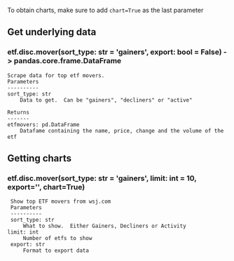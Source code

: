 To obtain charts, make sure to add `chart=True` as the last parameter

## Get underlying data 
### etf.disc.mover(sort_type: str = 'gainers', export: bool = False) -> pandas.core.frame.DataFrame


    Scrape data for top etf movers.
    Parameters
    ----------
    sort_type: str
        Data to get.  Can be "gainers", "decliners" or "active"

    Returns
    -------
    etfmovers: pd.DataFrame
        Datafame containing the name, price, change and the volume of the etf

## Getting charts 
### etf.disc.mover(sort_type: str = 'gainers', limit: int = 10, export='', chart=True)


     Show top ETF movers from wsj.com
     Parameters
     ----------
     sort_type: str
         What to show.  Either Gainers, Decliners or Activity
    limit: int
         Number of etfs to show
     export: str
         Format to export data
